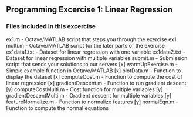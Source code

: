 ## Programming Excercise 1: Linear Regression

### Files included in this excercise
ex1.m - Octave/MATLAB script that steps you through the exercise
ex1 multi.m - Octave/MATLAB script for the later parts of the exercise
ex1data1.txt - Dataset for linear regression with one variable
ex1data2.txt - Dataset for linear regression with multiple variables
submit.m - Submission script that sends your solutions to our servers
[x] warmUpExercise.m - Simple example function in Octave/MATLAB
[x] plotData.m - Function to display the dataset
[x] computeCost.m - Function to compute the cost of linear regression
[x] gradientDescent.m - Function to run gradient descent
[y] computeCostMulti.m - Cost function for multiple variables
[y] gradientDescentMulti.m - Gradient descent for multiple variables
[y] featureNormalize.m - Function to normalize features
[y] normalEqn.m - Function to compute the normal equations

